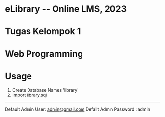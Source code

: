 # eLibrary -- Online LMS, 2023

# Tugas Kelompok 1

# Web Programming

# Usage

1. Create Database Names 'library'
2. Import library.sql

---

Default Admin User: admin@gmail.com
Defailt Admin Password : admin
